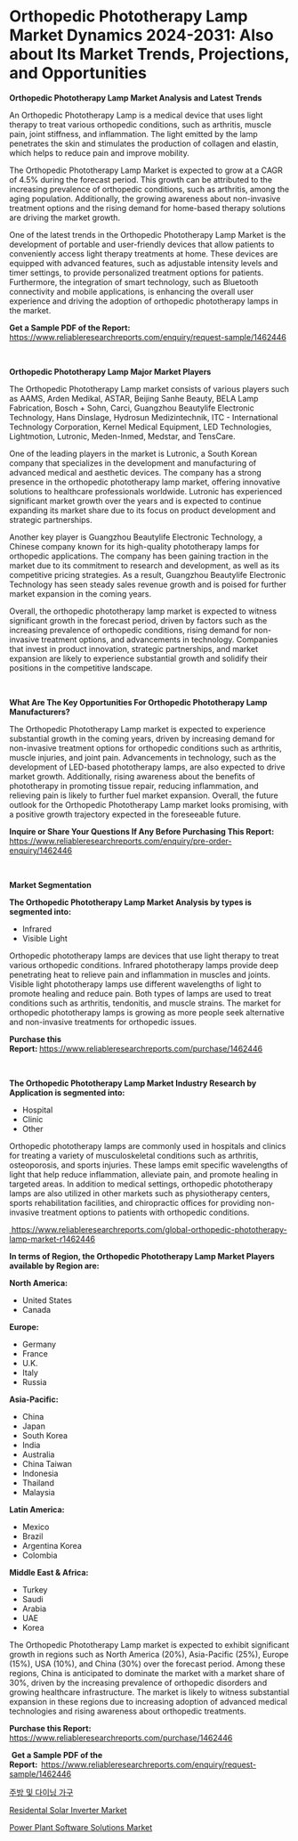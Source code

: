 <p><h1>Orthopedic Phototherapy Lamp Market Dynamics 2024-2031: Also about Its Market Trends, Projections, and Opportunities</h1></p><p><strong>Orthopedic Phototherapy Lamp Market Analysis and Latest Trends</strong></p>
<p><p>An Orthopedic Phototherapy Lamp is a medical device that uses light therapy to treat various orthopedic conditions, such as arthritis, muscle pain, joint stiffness, and inflammation. The light emitted by the lamp penetrates the skin and stimulates the production of collagen and elastin, which helps to reduce pain and improve mobility.</p><p>The Orthopedic Phototherapy Lamp Market is expected to grow at a CAGR of 4.5% during the forecast period. This growth can be attributed to the increasing prevalence of orthopedic conditions, such as arthritis, among the aging population. Additionally, the growing awareness about non-invasive treatment options and the rising demand for home-based therapy solutions are driving the market growth.</p><p>One of the latest trends in the Orthopedic Phototherapy Lamp Market is the development of portable and user-friendly devices that allow patients to conveniently access light therapy treatments at home. These devices are equipped with advanced features, such as adjustable intensity levels and timer settings, to provide personalized treatment options for patients. Furthermore, the integration of smart technology, such as Bluetooth connectivity and mobile applications, is enhancing the overall user experience and driving the adoption of orthopedic phototherapy lamps in the market.</p></p>
<p><strong>Get a Sample PDF of the Report:&nbsp;</strong> <a href="https://www.reliableresearchreports.com/enquiry/request-sample/1462446">https://www.reliableresearchreports.com/enquiry/request-sample/1462446</a></p>
<p>&nbsp;</p>
<p><strong>Orthopedic Phototherapy Lamp Major Market Players</strong></p>
<p><p>The Orthopedic Phototherapy Lamp market consists of various players such as AAMS, Arden Medikal, ASTAR, Beijing Sanhe Beauty, BELA Lamp Fabrication, Bosch + Sohn, Carci, Guangzhou Beautylife Electronic Technology, Hans Dinslage, Hydrosun Medizintechnik, ITC - International Technology Corporation, Kernel Medical Equipment, LED Technologies, Lightmotion, Lutronic, Meden-Inmed, Medstar, and TensCare.</p><p>One of the leading players in the market is Lutronic, a South Korean company that specializes in the development and manufacturing of advanced medical and aesthetic devices. The company has a strong presence in the orthopedic phototherapy lamp market, offering innovative solutions to healthcare professionals worldwide. Lutronic has experienced significant market growth over the years and is expected to continue expanding its market share due to its focus on product development and strategic partnerships.</p><p>Another key player is Guangzhou Beautylife Electronic Technology, a Chinese company known for its high-quality phototherapy lamps for orthopedic applications. The company has been gaining traction in the market due to its commitment to research and development, as well as its competitive pricing strategies. As a result, Guangzhou Beautylife Electronic Technology has seen steady sales revenue growth and is poised for further market expansion in the coming years.</p><p>Overall, the orthopedic phototherapy lamp market is expected to witness significant growth in the forecast period, driven by factors such as the increasing prevalence of orthopedic conditions, rising demand for non-invasive treatment options, and advancements in technology. Companies that invest in product innovation, strategic partnerships, and market expansion are likely to experience substantial growth and solidify their positions in the competitive landscape.</p></p>
<p>&nbsp;</p>
<p><strong>What Are The Key Opportunities For Orthopedic Phototherapy Lamp Manufacturers?</strong></p>
<p><p>The Orthopedic Phototherapy Lamp market is expected to experience substantial growth in the coming years, driven by increasing demand for non-invasive treatment options for orthopedic conditions such as arthritis, muscle injuries, and joint pain. Advancements in technology, such as the development of LED-based phototherapy lamps, are also expected to drive market growth. Additionally, rising awareness about the benefits of phototherapy in promoting tissue repair, reducing inflammation, and relieving pain is likely to further fuel market expansion. Overall, the future outlook for the Orthopedic Phototherapy Lamp market looks promising, with a positive growth trajectory expected in the foreseeable future.</p></p>
<p><strong>Inquire or Share Your Questions If Any Before Purchasing This Report:</strong> <a href="https://www.reliableresearchreports.com/enquiry/pre-order-enquiry/1462446">https://www.reliableresearchreports.com/enquiry/pre-order-enquiry/1462446</a></p>
<p>&nbsp;</p>
<p><strong>Market Segmentation</strong></p>
<p><strong>The Orthopedic Phototherapy Lamp Market Analysis by types is segmented into:</strong></p>
<p><ul><li>Infrared</li><li>Visible Light</li></ul></p>
<p><p>Orthopedic phototherapy lamps are devices that use light therapy to treat various orthopedic conditions. Infrared phototherapy lamps provide deep penetrating heat to relieve pain and inflammation in muscles and joints. Visible light phototherapy lamps use different wavelengths of light to promote healing and reduce pain. Both types of lamps are used to treat conditions such as arthritis, tendonitis, and muscle strains. The market for orthopedic phototherapy lamps is growing as more people seek alternative and non-invasive treatments for orthopedic issues.</p></p>
<p><strong>Purchase this Report:&nbsp;</strong><a href="https://www.reliableresearchreports.com/purchase/1462446">https://www.reliableresearchreports.com/purchase/1462446</a></p>
<p>&nbsp;</p>
<p><strong>The Orthopedic Phototherapy Lamp Market Industry Research by Application is segmented into:</strong></p>
<p><ul><li>Hospital</li><li>Clinic</li><li>Other</li></ul></p>
<p><p>Orthopedic phototherapy lamps are commonly used in hospitals and clinics for treating a variety of musculoskeletal conditions such as arthritis, osteoporosis, and sports injuries. These lamps emit specific wavelengths of light that help reduce inflammation, alleviate pain, and promote healing in targeted areas. In addition to medical settings, orthopedic phototherapy lamps are also utilized in other markets such as physiotherapy centers, sports rehabilitation facilities, and chiropractic offices for providing non-invasive treatment options to patients with orthopedic conditions.</p></p>
<p><a href="https://www.reliableresearchreports.com/global-orthopedic-phototherapy-lamp-market-r1462446">&nbsp;https://www.reliableresearchreports.com/global-orthopedic-phototherapy-lamp-market-r1462446</a></p>
<p><strong>In terms of Region, the Orthopedic Phototherapy Lamp Market Players available by Region are:</strong></p>
<p>
    <p> <strong> North America: </strong>
        <ul>
            <li>United States</li>
            <li>Canada</li>
        </ul>
        </p> 
    <p> <strong> Europe: </strong>
        <ul>
            <li>Germany</li>
            <li>France</li>
            <li>U.K.</li>
            <li>Italy</li>
            <li>Russia</li>
        </ul>
        </p> 
    <p> <strong> Asia-Pacific: </strong>
        <ul>
            <li>China</li>
            <li>Japan</li>
            <li>South Korea</li>
            <li>India</li>
            <li>Australia</li>
            <li>China Taiwan</li>
            <li>Indonesia</li>
            <li>Thailand</li>
            <li>Malaysia</li>
        </ul>
        </p> 
    <p> <strong> Latin America: </strong>
        <ul>
            <li>Mexico</li>
            <li>Brazil</li>
            <li>Argentina Korea</li>
            <li>Colombia</li>
        </ul>
        </p> 
    <p> <strong> Middle East & Africa: </strong>
        <ul>
            <li>Turkey</li>
            <li>Saudi</li>
            <li>Arabia</li>
            <li>UAE</li>
            <li>Korea</li>
        </ul>
    </p>
    </p>
<p><p>The Orthopedic Phototherapy Lamp market is expected to exhibit significant growth in regions such as North America (20%), Asia-Pacific (25%), Europe (15%), USA (10%), and China (30%) over the forecast period. Among these regions, China is anticipated to dominate the market with a market share of 30%, driven by the increasing prevalence of orthopedic disorders and growing healthcare infrastructure. The market is likely to witness substantial expansion in these regions due to increasing adoption of advanced medical technologies and rising awareness about orthopedic treatments.</p></p>
<p><strong>Purchase this Report: </strong><a href="https://www.reliableresearchreports.com/purchase/1462446">https://www.reliableresearchreports.com/purchase/1462446</a></p>
<p>&nbsp;<strong>Get a Sample PDF of the Report:&nbsp;&nbsp;</strong><a href="https://www.reliableresearchreports.com/enquiry/request-sample/1462446">https://www.reliableresearchreports.com/enquiry/request-sample/1462446</a></p>
<p><strong></strong></p>
<p><p><a href="https://medium.com/@earnesteidenreichja/%EB%B6%80%EC%97%8C-%EB%B0%8F-%EB%8B%A4%EC%9D%B4%EB%8B%9D-%EA%B0%80%EA%B5%AC-%EC%8B%9C%EC%9E%A5-%EC%A1%B0%EC%82%AC-%EB%B3%B4%EA%B3%A0%EC%84%9C-2024%EB%85%84%EB%B6%80%ED%84%B0-2031%EB%85%84%EA%B9%8C%EC%A7%80%EC%9D%98-%EC%97%AD%EC%82%AC-%EB%B0%8F-%EC%98%88%EC%B8%A1-ee266b5063a9">주방 및 다이닝 가구</a></p><p><a href="https://www.linkedin.com/pulse/residental-solar-inverter-market-furnishes-information-share-rh4uf?trackingId=MBqC5s1HsWaqtOTdgo32AQ%3D%3D">Residental Solar Inverter Market</a></p><p><a href="https://www.linkedin.com/pulse/power-plant-software-solutions-market-size-outlook-forecast-2024-y5jcf?trackingId=rrXQarCfqSwbW%2F4Sll%2BvvQ%3D%3D">Power Plant Software Solutions Market</a></p></p>